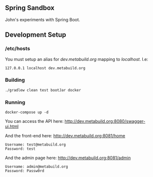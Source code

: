 Spring Sandbox
--------------
John's experiments with Spring Boot.

## Development Setup

### /etc/hosts
You must setup an alias for _dev.metabuild.org_ mapping to _localhost_. I.e:

`127.0.0.1 localhost dev.metabuild.org`

### Building
```
./gradlew clean test bootJar docker
```
### Running
```
docker-compose up -d
```
You can access the API here:
http://dev.metabuild.org:8080/swagger-ui.html

And the front-end here:
http://dev.metabuild.org:8081/home

```
Username: test@metabuild.org
Password: test
```

And the admin page here:
http://dev.metabuild.org:8081/admin

```
Username: admin@metabuild.org
Password: Passw0rd
```
